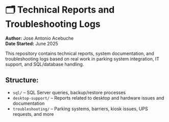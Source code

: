 # 🗂️ Technical Reports and Troubleshooting Logs

**Author:** Jose Antonio Acebuche  
**Date Started:** June 2025

This repository contains technical reports, system documentation, and troubleshooting logs based on real work in parking system integration, IT support, and SQL/database handling.

## Structure:
- `sql/` – SQL Server queries, backup/restore processes
- `desktop-support/` – Reports related to desktop and hardware issues and documentation
- `troubleshooting/` – Parking systems, barriers, kiosk issues, UPS requests, and more
